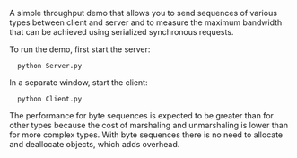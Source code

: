 A simple throughput demo that allows you to send sequences of various
types between client and server and to measure the maximum bandwidth
that can be achieved using serialized synchronous requests.

To run the demo, first start the server:

      python Server.py

In a separate window, start the client:

      python Client.py

The performance for byte sequences is expected to be greater than 
for other types because the cost of marshaling and unmarshaling is
lower than for more complex types. With byte sequences there is no
need to allocate and deallocate objects, which adds overhead.
